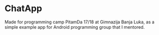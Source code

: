 # ChatApp
Made for programming camp PitamDa 17/18 at Gimnazija Banja Luka, as a simple example app for Android programming group that I mentored.
